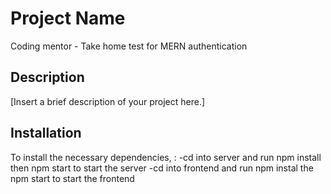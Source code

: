 # Project Name
Coding mentor - Take home test for MERN authentication
## Description

[Insert a brief description of your project here.]

## Installation

To install the necessary dependencies, : 
-cd into server and run npm install then npm start to start the server
-cd into frontend and run npm instal the npm start to start the frontend

